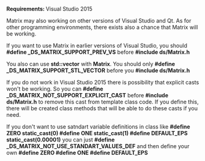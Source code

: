 <b>Requirements: </b> Visual Studio 2015

Matrix may also working on other versions of Visual Studio and Qt. As for other programming environments, there exists also a chance that Matrix will be working.

If you want to use Matrix in earlier versions of Visual Studio, you should <b>#define _DS_MATRIX_SUPPORT_PREV_VS</b> before <b>#include ds/Matrix.h</b>

You also can use <b>std::vector</b> with <b>Matrix</b>. You should only <b>#define _DS_MATRIX_SUPPORT_STL_VECTOR</b> before you <b>#include ds/Matrix.h</b>

If you do not work in Visual Studio 2015 there is possibility that explicit casts won't be working. So you can <b>#define _DS_MATRIX_NOT_SUPPORT_EXPLICIT_CAST</b> before <b>#include ds/Matrix.h</b> to remove this cast from template class code. If you define this, there will be created class methods that will be able to do these casts if you need.


If you don't want to use satndart variable definitions in class like 
<b>#define ZERO static_cast<T>(0)
#define ONE static_cast<T>(1)
#define DEFAULT_EPS static_cast<T>(0.00001)</b> 
you can just <b>#define _DS_MATRIX_NOT_USE_STANDART_VALUES_DEF</b> and then define your own 
<b>#define ZERO
#define ONE
#define DEFAULT_EPS</b>

